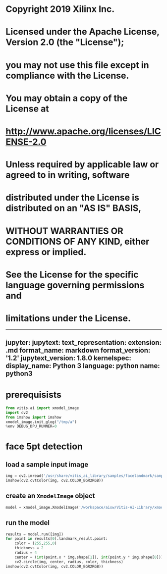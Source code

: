 #
# Copyright 2019 Xilinx Inc.
#
# Licensed under the Apache License, Version 2.0 (the "License");
# you may not use this file except in compliance with the License.
# You may obtain a copy of the License at
#
#     http://www.apache.org/licenses/LICENSE-2.0
#
# Unless required by applicable law or agreed to in writing, software
# distributed under the License is distributed on an "AS IS" BASIS,
# WITHOUT WARRANTIES OR CONDITIONS OF ANY KIND, either express or implied.
# See the License for the specific language governing permissions and
# limitations under the License.
---
jupyter:
  jupytext:
    text_representation:
      extension: .md
      format_name: markdown
      format_version: '1.2'
      jupytext_version: 1.8.0
  kernelspec:
    display_name: Python 3
    language: python
    name: python3
---

# prerequisists

```python
from vitis.ai import xmodel_image
import cv2
from imshow import imshow
xmodel_image.init_glog("/tmp/a")
%env DEBUG_DPU_RUNNER=0
```


# face 5pt detection


## load a sample input image

```python
img = cv2.imread('/usr/share/vitis_ai_library/samples/facelandmark/sample_facelandmark.jpg')
imshow(cv2.cvtColor(img, cv2.COLOR_BGR2RGB))
```

## create an `XmodelImage` object

```python
model = xmodel_image.XmodelImage('/workspace/aisw/Vitis-AI-Library/xmodel_image/models/face_landmark/face_landmark.xmodel')
```

## run the model

```python
results = model.run([img])
for point in results[0].landmark_result.point:
    color = (255,255,0)
    thickness = 2
    radius = 4
    center = (int(point.x * img.shape[1]), int(point.y * img.shape[0]))
    cv2.circle(img, center, radius, color, thickness)
imshow(cv2.cvtColor(img, cv2.COLOR_BGR2RGB))
```

